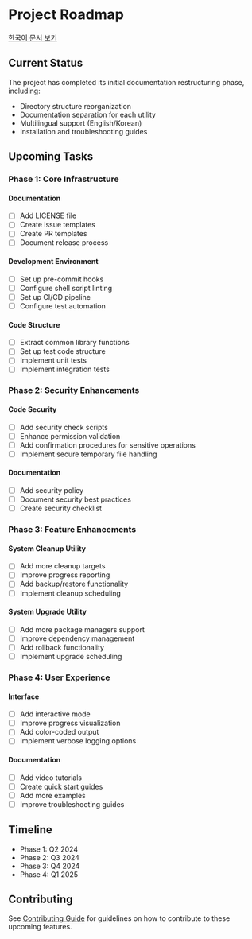 # Project Roadmap

[한국어 문서 보기](ROADMAP.kr.md)

## Current Status

The project has completed its initial documentation restructuring phase, including:

- Directory structure reorganization
- Documentation separation for each utility
- Multilingual support (English/Korean)
- Installation and troubleshooting guides

## Upcoming Tasks

### Phase 1: Core Infrastructure

#### Documentation

- [ ] Add LICENSE file
- [ ] Create issue templates
- [ ] Create PR templates
- [ ] Document release process

#### Development Environment

- [ ] Set up pre-commit hooks
- [ ] Configure shell script linting
- [ ] Set up CI/CD pipeline
- [ ] Configure test automation

#### Code Structure

- [ ] Extract common library functions
- [ ] Set up test code structure
- [ ] Implement unit tests
- [ ] Implement integration tests

### Phase 2: Security Enhancements

#### Code Security

- [ ] Add security check scripts
- [ ] Enhance permission validation
- [ ] Add confirmation procedures for sensitive operations
- [ ] Implement secure temporary file handling

#### Documentation

- [ ] Add security policy
- [ ] Document security best practices
- [ ] Create security checklist

### Phase 3: Feature Enhancements

#### System Cleanup Utility

- [ ] Add more cleanup targets
- [ ] Improve progress reporting
- [ ] Add backup/restore functionality
- [ ] Implement cleanup scheduling

#### System Upgrade Utility

- [ ] Add more package managers support
- [ ] Improve dependency management
- [ ] Add rollback functionality
- [ ] Implement upgrade scheduling

### Phase 4: User Experience

#### Interface

- [ ] Add interactive mode
- [ ] Improve progress visualization
- [ ] Add color-coded output
- [ ] Implement verbose logging options

#### Documentation

- [ ] Add video tutorials
- [ ] Create quick start guides
- [ ] Add more examples
- [ ] Improve troubleshooting guides

## Timeline

- Phase 1: Q2 2024
- Phase 2: Q3 2024
- Phase 3: Q4 2024
- Phase 4: Q1 2025

## Contributing

See [Contributing Guide](CONTRIBUTING.md) for guidelines on how to contribute to these upcoming features.

